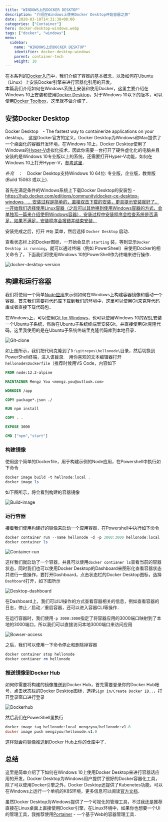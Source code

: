```yaml
---
title: "WINDOWS上的DOCKER DESKTOP"
description: "介绍在Windows上使用Docker Desktop开始容器之旅"
date: 2020-03-18T14:31:38+08:00
categories: ["Container"]
hero: docker-desktop-windows.webp
tags: ["docker", "windows"]
menu:
  sidebar:
    name: "WINDOWS上的DOCKER DESKTOP"
    identifier: docker-desktop-windows
    parent: container-tech
    weight: 10
---
```


在本系列的[Docker入门](../docker-intro/)中，我们介绍了容器的基本概念，以及如何在Ubuntu（Linux）上安装Docker引擎来进行容器化引用的开发。  
本篇我们介绍如何在Windows系统上安装和使用Docker，这里主要介绍在Windows 10上安装和使用[Docker Desktop](https://www.docker.com/products/docker-desktop)，对于Windows 10以下的版本，可以使用[Docker Toolbox](https://docs.docker.com/toolbox/toolbox_install_windows/)，这里就不做介绍了．  

## 安装Docker Desktop

Docker Desktop　- The fastest way to containerize applications on your desktop，　这是Docker官方的定义，Docker Desktop为Windows和Mac提供了一个桌面化的容器开发环境，在Windows 10上，Docker Desktop使用了Windows的[Hyper-V](https://docs.microsoft.com/en-us/virtualization/hyper-v-on-windows/about/)虚拟化技术，因此你需要一台打开了硬件虚化化的电脑并且安装的是Windows 10专业版以上的系统，还需要打开Hyper-V功能，如何在Windows 10上打开Hyper-V，[参考这里](https://docs.microsoft.com/en-us/virtualization/hyper-v-on-windows/quick-start/enable-hyper-v)．  

_补充_　：　Docker Desktop支持Windows 10 64位: 专业版，企业版，教育版 (Build 15063 或以上).  

首先在满足条件的Windows系统上下载Docker Desktop的安装包 - https://hub.docker.com/editions/community/docker-ce-desktop-windows　．安装过程是简单的，直接双击下载的安装，更具提示安装就好了，一开始我们选择使用Linux容器（之后可以其他换到使用Windows容器的方式，会单独写一篇来介绍使用Windows容器）．安装过程中安装程序会检查系统是否满足，如果不满足，安装程序会报错并结束安装．  

安装完成之后，打开 `开始` 菜单，然后选择 `Docker Desktop` 启动．  

查看状态栏上的Docker图标，一开始会显示 `starting` 装，等到显示`Docker Desktop is running`，就可以通过终端（例如 PowerSheel）来使用Docker的相关命令了，下面我们将使用Windows 10的PowerShell作为终端来进行操作．  

![docker-desktop-version](https://images.mengz.dev/posts/docker-desktop-version.png)  

## 构建和运行容器

我们将使用一个简单[Node应用](https://github.com/mengzyou/hellonode)来示例如何在Windows上构建容器镜像和启动一个容器．首先我们需要将代码库下载到我们的环境中，这里可以使用Git来克隆代码库或者直接下载代码包．  

在Windows上，可以使用[Git for Windows](https://gitforwindows.org/)，也可以使用Windows 10的[WSL](https://docs.microsoft.com/en-us/windows/wsl/install-win10)安装一个Ubuntu子系统，然后在Ubuntu子系统终端里安装Git，并直接使用Git克隆代码，这里我使用的是在Ubuntu子系统终端里克隆代码库到本地目录．  

![Git-clone](https://images.mengz.dev/posts/docker-desktop-git-clone.png)  

如上图所示，我们把代码克隆到了`D:\gitrepos\hellonode\`目录，然后切换到PowerShell终端，进入该目录.　用你喜欢的文本编辑器打开`hellonode\Dockerfile`（推荐时候用VS Code，内容如下  

```Dockerfile
FROM node:12.2-alpine

MAINTAINER Mengz You <mengz.you@outlook.com>

WORKDIR /app

COPY package*.json ./

RUN npm install

COPY . .

EXPOSE 3000

CMD ["npm","start"]
```

### 构建镜像

使用这个简单的Dockerfile，用于构建示例的Node应用，在Powershell中执行如下命令  

```powershell
docker image build -t hellnode:local .
docker image ls
```

如下图所示，将会看到构建的容器镜像  

![Build-image](https://images.mengz.dev/posts/docker-desktop-build.png)  

### 运行容器

接着我们使用构建好的镜像来启动一个应用容器，在Powershell中执行如下命令  

```powershell
docker container run --name hellonode -d -p 3000:3000 hellonode:local
docker container ls
```

![Container-run](https://images.mengz.dev/posts/docker-desktop-container-run.png)  

这样我们就启动了一个容器，并且可以使用`docker contianer ls`查看当前的容器状态，同时我们也可以使用Docker Desktop的Dashboard来图形化查看容器状态并进行一些操作，要打开Dashboard，点击状态栏的Docker Desktop图标，选择`Dashboard`打开，如下图所示  

![Desktop-dashboard](https://images.mengz.dev/posts/docker-desktop-dashboard.png)  

在Dashboard上，我们可以UI操作的方式查看容器相关的信息，例如查看容器的日志，停止／启动／重启容器，还可以进入容器CLI等操作．  

在运行容器时，我们使用`-p 3000:3000`指定了将容器应用的3000端口映射到了本地的3000端口，所以我们可以直接访问本地3000端口来访问应用  

![Bowser-access](https://images.mengz.dev/posts/docker-desktop-access-http.png)  

之后，我们可以使用一下命令停止和删除掉容器  

```powershell
docker container stop hellonode
docker contianer rm hellonode
```

### 推送镜像到Docker Hub

如何你需要将构建的镜像推送到Docker Hub，首先需要登录你的Docker Hub帐号，点击状态栏的Docker Desktop图标，选择`Sign in/Create Docker ID..`，打开登录窗口进行登录

![Dockerhub](https://images.mengz.dev/posts/docker-desktop-signin-dockerhub.png)  

然后我们在PowerShell里执行  

```powershell
docker image tag hellonode:local mengzyou/hellonode:v1.0
docker image push mengzyou/hellonode:v1.0
```

这样就会将镜像推送到Docker Hub上你的仓库中了．  

## 总结

这里是简单介绍了下如何在Windows 10上使用Docker Desktop来进行容器话应用的开发，Docker Desktop为Windows用户提供了很好的Docker容器化工具，除了可以使用Docker引擎之外，Docker Desktop还提供了Kubenetes功能，可以在Windows上运行一个单机的K8S环境，更多信息可以阅读[官方文档](https://docs.docker.com/docker-for-windows/)．  

虽然Docker Desktop为Windows提供了一个可视化的管理工具，不过我还是推荐直接在Linux桌面上直接使用Docker引擎，在Linux环境中，如果你也想要一个UI的管理工具，我推荐使用[Portainer](https://www.portainer.io/) - 一个基于Web的容器管理工具．  
